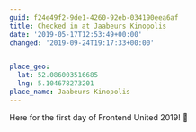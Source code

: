 ```yaml
---
guid: f24e49f2-9de1-4260-92eb-034190eea6af
title: Checked in at Jaabeurs Kinopolis
date: '2019-05-17T12:53:49+00:00'
changed: '2019-09-24T19:17:33+00:00'


place_geo:
  lat: 52.086003516685
  lng: 5.104678273201
place_name: Jaabeurs Kinopolis
---
```


Here for the first day of Frontend United 2019! 🎉
